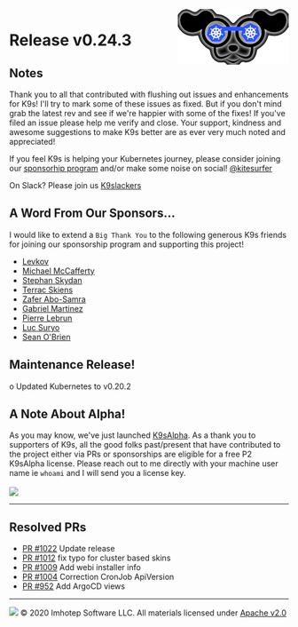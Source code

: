 <img src="https://raw.githubusercontent.com/derailed/k9s/master/assets/k9s_small.png" align="right" width="200" height="auto"/>

# Release v0.24.3

## Notes

Thank you to all that contributed with flushing out issues and enhancements for K9s! I'll try to mark some of these issues as fixed. But if you don't mind grab the latest rev and see if we're happier with some of the fixes! If you've filed an issue please help me verify and close. Your support, kindness and awesome suggestions to make K9s better are as ever very much noted and appreciated!

If you feel K9s is helping your Kubernetes journey, please consider joining our [sponsorhip program](https://github.com/sponsors/derailed) and/or make some noise on social! [@kitesurfer](https://twitter.com/kitesurfer)

On Slack? Please join us [K9slackers](https://join.slack.com/t/k9sers/shared_invite/enQtOTA5MDEyNzI5MTU0LWQ1ZGI3MzliYzZhZWEyNzYxYzA3NjE0YTk1YmFmNzViZjIyNzhkZGI0MmJjYzhlNjdlMGJhYzE2ZGU1NjkyNTM)

## A Word From Our Sponsors...

I would like to extend a `Big Thank You` to the following generous K9s friends for joining our sponsorship program and supporting this project!

* [Levkov](https://github.com/levkov)
* [Michael McCafferty](https://github.com/mikemcc)
* [Stephan Skydan](https://github.com/sskydan)
* [Terrac Skiens](https://github.com/bluefishforsale)
* [Zafer Abo-Samra](https://github.com/Inbiten)
* [Gabriel Martinez](https://github.com/GMartinez-Sisti)
* [Pierre Lebrun](https://github.com/pierreyves-lebrun)
* [Luc Suryo](https://github.com/my10c)
* [Sean O'Brien](https://github.com/sob)

## Maintenance Release!

o Updated Kubernetes to v0.20.2

## A Note About Alpha!

As you may know, we've just launched [K9sAlpha](https://k9salpha.io). As a thank you to supporters of K9s, all the good folks past/present that have contributed to the project either via PRs or sponsorships are eligible for a free P2 K9sAlpha license. Please reach out to me directly with your machine user name ie `whoami` and I will send you a license key.

<img src="https://k9salpha.io/assets/k9salpha-blue.png" align="center" width="300" height="auto"/>

---

## Resolved PRs

* [PR #1022](https://github.com/derailed/k9s/pull/1022) Update release
* [PR #1012](https://github.com/derailed/k9s/pull/1012) fix typo for cluster based skins
* [PR #1009](https://github.com/derailed/k9s/pull/1009) Add webi installer info
* [PR #1004](https://github.com/derailed/k9s/pull/1004) Correction CronJob ApiVersion
* [PR #952](https://github.com/derailed/k9s/pull/952) Add ArgoCD views

---

<img src="https://raw.githubusercontent.com/derailed/k9s/master/assets/imhotep_logo.png" width="32" height="auto"/> © 2020 Imhotep Software LLC. All materials licensed under [Apache v2.0](http://www.apache.org/licenses/LICENSE-2.0)
